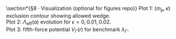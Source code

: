 \section*{§8 · Visualization (optional for figures repo)}
Plot 1: $(m_p,\kappa)$ exclusion contour showing allowed wedge.  
Plot 2: $\Lambda_{\mathrm{eff}}(a)$ evolution for $\epsilon=0,0.01,0.02$.  
Plot 3: fifth-force potential $V_\Gamma(r)$ for benchmark $\lambda_\Gamma$.